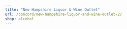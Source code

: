 ```yaml
---
title: "New Hampshire Liquor & Wine Outlet"
url: /concord/new-hampshire-liquor-and-wine-outlet-2/
shop: alcohol
---
```

